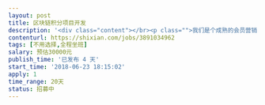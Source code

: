 ```yaml
---                
layout: post       
title: 区块链积分项目开发           
description: '<div class="content"></br><p class="">我们是个成熟的会员营销saas系统 需要开发原有的积分插件集合区块链技术  开发联盟区块链积分提升透明度和用户体验 真实记录积分流转，数据可追溯查证；积分生态中丰富的应用服务不断提升用户体验，形成产业联盟和积分消费生态。</br><br/>现有系统<a href="http://www.vqq.im可以去参考" rel="nofollow" target="_blank">www.vqq.im可以去参考</a> </p></br></div>'     
contenturl: https://shixian.com/jobs/3891034962      
tags: [不用选择,全程坐班]            
salary: 预估30000元          
publish_time: '已发布 4 天'         
start_time: '2018-06-23 18:15:02'           
apply: 1                   
time_range: 20天              
status: 招募中                  
---                 
```

